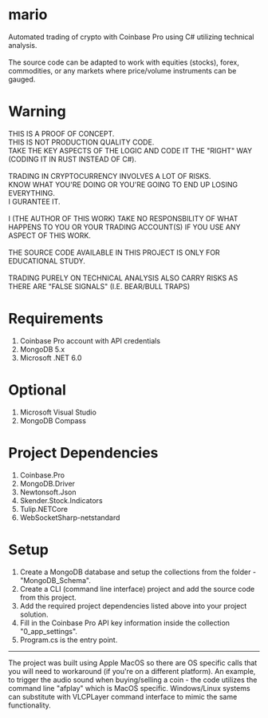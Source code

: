 # mario
Automated trading of crypto with Coinbase Pro using C# utilizing technical analysis.
<br/><br/>
The source code can be adapted to work with equities (stocks), forex, commodities, or any markets where price/volume instruments can be gauged.

Warning
=======

THIS IS A PROOF OF CONCEPT.<br/>
THIS IS NOT PRODUCTION QUALITY CODE.<br/>
TAKE THE KEY ASPECTS OF THE LOGIC AND CODE IT THE "RIGHT" WAY (CODING IT IN RUST INSTEAD OF C#).
<br/>
<br/>
TRADING IN CRYPTOCURRENCY INVOLVES A LOT OF RISKS.<br/>
KNOW WHAT YOU'RE DOING OR YOU'RE GOING TO END UP LOSING EVERYTHING.<br/>
I GURANTEE IT.
<br/>
<br/>
I (THE AUTHOR OF THIS WORK) TAKE NO RESPONSBILITY OF WHAT HAPPENS TO YOU OR YOUR TRADING ACCOUNT(S) IF YOU USE ANY ASPECT OF THIS WORK.
<br/>
<br/>
THE SOURCE CODE AVAILABLE IN THIS PROJECT IS ONLY FOR EDUCATIONAL STUDY.
<br/>
<br/>
TRADING PURELY ON TECHNICAL ANALYSIS ALSO CARRY RISKS AS THERE ARE "FALSE SIGNALS" (I.E. BEAR/BULL TRAPS)

Requirements
============

1. Coinbase Pro account with API credentials
2. MongoDB 5.x
3. Microsoft .NET 6.0

Optional
=======================

1. Microsoft Visual Studio
2. MongoDB Compass

Project Dependencies
===================================
1. Coinbase.Pro
2. MongoDB.Driver
3. Newtonsoft.Json
4. Skender.Stock.Indicators
5. Tulip.NETCore
6. WebSocketSharp-netstandard

Setup
===================================
1. Create a MongoDB database and setup the collections from the folder - "MongoDB_Schema".
2. Create a CLI (command line interface) project and add the source code from this project.
3. Add the required project dependencies listed above into your project solution.
4. Fill in the Coinbase Pro API key information inside the collection "0_app_settings".
5. Program.cs is the entry point.

<hr/>

The project was built using Apple MacOS so there are OS specific calls that you will need to workaround (if you're on a different platform). An example, to trigger the audio sound when buying/selling a coin - the code utilizes the command line "afplay" which is MacOS specific. Windows/Linux systems can substitute with VLCPLayer command interface to mimic the same functionality.
